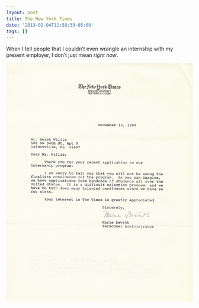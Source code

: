 ```yaml
---
layout: post
title: The New York Times
date: '2013-02-04T11:58:39-05:00'
tags: []
---
```

When I tell people that I couldn’t even wrangle an internship with my present employer, I don’t just mean *right now*.

![NYT rejection letter](/images/nyt_rejection.png "NYT rejection letter")
